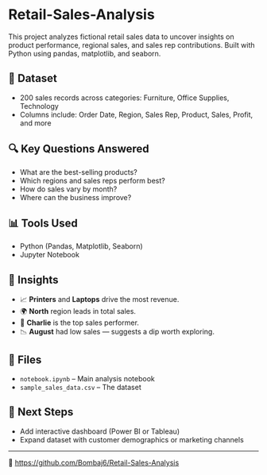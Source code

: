 # Retail-Sales-Analysis
This project analyzes fictional retail sales data to uncover insights on product performance, regional sales, and sales rep contributions. Built with Python using pandas, matplotlib, and seaborn.
## 📂 Dataset
- 200 sales records across categories: Furniture, Office Supplies, Technology
- Columns include: Order Date, Region, Sales Rep, Product, Sales, Profit, and more

## 🔍 Key Questions Answered
- What are the best-selling products?
- Which regions and sales reps perform best?
- How do sales vary by month?
- Where can the business improve?

## 📊 Tools Used
- Python (Pandas, Matplotlib, Seaborn)
- Jupyter Notebook

## 🧠 Insights
- 📈 **Printers** and **Laptops** drive the most revenue.
- 🌍 **North** region leads in total sales.
- 👤 **Charlie** is the top sales performer.
- 📉 **August** had low sales — suggests a dip worth exploring.

## 📎 Files
- `notebook.ipynb` – Main analysis notebook
- `sample_sales_data.csv` – The dataset

## 🚀 Next Steps
- Add interactive dashboard (Power BI or Tableau)
- Expand dataset with customer demographics or marketing channels

---

📌 https://github.com/Bombaj6/Retail-Sales-Analysis
